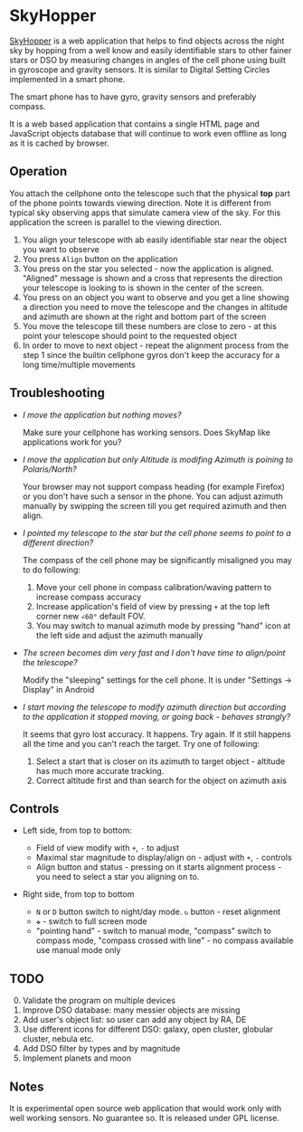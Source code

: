 # SkyHopper

[SkyHopper](https://artyom-beilis.github.io/skyhopper.html) is a web application that helps
to find objects across the night sky by hopping from a well know and easily identifiable 
stars to other fainer stars or DSO by measuring changes in angles of the cell phone
using built in gyroscope and gravity sensors. It is similar to Digital Setting Circles 
implemented in a smart phone.

The smart phone has to have gyro, gravity sensors and preferably compass.

It is a web based application that contains a single HTML page and JavaScript objects 
database that will continue to work even offline as long as it is cached by browser.

## Operation

You attach the cellphone onto the telescope such that the physical **top** part of the phone 
points towards viewing direction. Note it is different from typical sky observing apps
that simulate camera view of the sky. For this application the screen is parallel to the
viewing direction.

1. You align your telescope with ab easily identifiable star near the object you want to observe
2. You press `Align` button on the application
3. You press on the star you selected - now the application is aligned. "Aligned" message is shown and a cross that represents the direction your telescope is looking to is shown in the center of the screen.
4. You press on an object you want to observe and you get a line showing a direction you need to move the telescope and the changes in altitude and azimuth are shown at the right and bottom part of the screen
5. You move the telescope till these numbers are close to zero - at this point your telescope should point to the requested object
6. In order to move to next object - repeat the alignment process from the step 1 since the builtin cellphone gyros don't keep the accuracy for a long time/multiple movements

## Troubleshooting 

-   _I move the application but nothing moves?_

    Make sure your cellphone has working sensors. Does SkyMap like applications work for you?

-   _I move the application but only Altitude is modifing Azimuth is poining to Polaris/North?_

    Your browser may not support compass heading (for example Firefox) or you don't have such a sensor in the phone.
    You can adjust azimuth manually by swipping the screen till you get required azimuth and then align.

-   _I pointed my telescope to the star but the cell phone seems to point to a different direction?_

    The compass of the cell phone may be significantly misaligned you may to do following:

    1. Move your cell phone in compass calibration/waving pattern to increase compass accuracy
    2. Increase application's field of view by pressing `+` at the top left corner new `∠60°` default FOV.
    3. You may switch to manual azimuth mode by pressing "hand" icon at the left side and adjust the azimuth manually

-   _The screen becomes dim very fast and I don't have time to align/point the telescope?_

    Modify the "sleeping" settings for the cell phone. It is under "Settings -> Display" in Android

-   _I start moving the telescope to modify azimuth direction but according to the application it stopped moving, or going back - behaves strangly?_

    It seems that gyro lost accuracy. It happens. Try again. If it still happens all the time and you can't reach the target. Try one of following:

    1. Select a start that is closer on its azimuth to target object - altitude has much more accurate tracking.
    2. Correct altitude first and than search for the object on azimuth axis 

## Controls

- Left side, from top to bottom:

    - Field of view modify with `+`, `-` to adjust 
    - Maximal star magnitude to display/align on - adjust with `+`, `-` controls
    - Align button and status - pressing on it starts alignment process - you need to select a star you aligning on to.

- Right side, from top to bottom

    - `N` or `D` button switch to night/day mode. `↻` button - reset alignment
    - `✥` - switch to full screen mode
    - "pointing hand" - switch to manual mode,  "compass" switch to compass mode, "compass crossed with line" - no compass available use manual mode only

## TODO

0. Validate the program on multiple devices
1. Improve DSO database: many messier objects are missing
2. Add user's object list: so user can add any object by RA, DE
3. Use different icons for different DSO: galaxy, open cluster, globular cluster, nebula etc.
4. Add DSO filter by types and by magnitude
5. Implement planets and moon 

## Notes

It is experimental open source web application that would work only with well working sensors. No guarantee so. It is released under GPL license.

